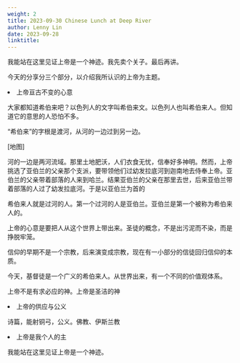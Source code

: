 ```yaml
---
weight: 2
title: 2023-09-30 Chinese Lunch at Deep River
author: Lenny Lin
date: 2023-09-28
linktitle: 
---
```


我能站在这里见证上帝是一个神迹。我先卖个关子。最后再讲。

今天的分享分三个部分，以介绍我所认识的上帝为主题。

<li>上帝亘古不变的心意</li>   

大家都知道希伯来吧？以色列人的文字叫希伯来文。以色列人也叫希伯来人。但知道它的意思的人恐怕不多。

“希伯来”的字根是渡河，从河的一边过到另一边。

[地图] 

河的一边是两河流域。那里土地肥沃，人们衣食无忧，信奉好多神明。然而，上帝挑选了亚伯兰的父亲那个支派，要带领他们过幼发拉底河到迦南地去侍奉上帝。亚伯兰的父亲带着部落的人来到哈兰。结果亚伯兰的父亲在那里去世，后来亚伯兰带着部落的人过了幼发拉底河。于是以亚伯兰为首的

希伯来人就是过河的人。第一个过河的人是亚伯兰。亚伯兰是第一个被称为希伯来人的。

上帝的心意是要把人从这个世界上带出来。圣徒的概念，不是出污泥而不染，而是挣脱牢笼。

信仰的早期不是一个宗教，后来演变成宗教，现在有一小部分的信徒回归信仰的本质。

今天，基督徒是一个广义的希伯来人。从世界出来，有一个不同的价值观体系。

上帝不是有求必应的神。上帝是圣洁的神

<li>上帝的供应与公义</li>  

诗篇，能射铜弓，公义。佛教、伊斯兰教

<li>上帝是我个人的主</li>

我能站在这里见证上帝是一个神迹。


